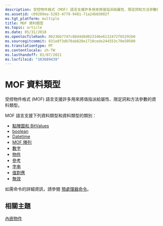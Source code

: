 ```yaml
---
description: 受控物件格式 (MOF) 語言支援許多用來將值指派給屬性、限定詞和方法參數的資料類型。
ms.assetid: c09209ea-5283-4779-9481-71a24b03002f
ms.tgt_platform: multiple
title: MOF 資料類型
ms.topic: article
ms.date: 05/31/2018
ms.openlocfilehash: 86236b7747c88d4d8d023346e6132472f65291b0
ms.sourcegitcommit: 831e8f3db78ab820e1710cede244553c70e50500
ms.translationtype: MT
ms.contentlocale: zh-TW
ms.lasthandoff: 01/07/2021
ms.locfileid: "103689439"
---
```

# <a name="mof-data-types"></a>MOF 資料類型

受控物件格式 (MOF) 語言支援許多用來將值指派給屬性、限定詞和方法參數的資料類型。

MOF 語言支援下列資料類型和資料類型的類別：

-   [點陣圖和 BitValues](bitmap-and-bitvalues.md)
-   [boolean](boolean.md)
-   [Datetime](date-and-time-format.md)
-   [MOF 陣列](mof-arrays.md)
-   [數字](numbers.md)
-   [物件](object.md)
-   [參考](references.md)
-   [字串](strings.md)
-   [值對應](value-map.md)
-   [無效](void.md)

如需命令的詳細資訊，請參閱 [預處理器命令](preprocessor-commands.md)。

## <a name="related-topics"></a>相關主題

<dl> <dt>

[內嵌物件](embedded-objects.md)
</dt> </dl>

 

 



